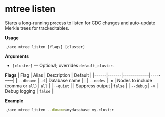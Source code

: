# mtree listen

Starts a long-running process to listen for CDC changes and auto-update Merkle trees for tracked tables.

**Usage**
```
./ace mtree listen [flags] [cluster]
```

**Arguments**
- `[cluster]` — Optional; overrides `default_cluster`.

**Flags**
| Flag | Alias | Description | Default |
|------|-------|-------------|---------|
| `--dbname` | `-d` | Database name |  |
| `--nodes` | `-n` | Nodes to include (comma or `all`) | `all` |
| `--quiet` |  | Suppress output | `false` |
| `--debug` | `-v` | Debug logging | `false` |

**Example**
```sh
./ace mtree listen --dbname=mydatabase my-cluster
```
